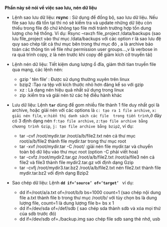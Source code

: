 **Phần này sẽ nói về việc sao lưu, nén dữ liệu**

- Lệnh sao lưu dữ liệu: **rsync** : Sử dụng để đồng bộ, sao lưu dữ liệu. Nếu file sao lưu đã tồn tại thì nó sẽ kiểm tra và update những dữ liệu còn thiếu trong
file đó chứ không tạo file mới tránh trường hợp tốn dung lượng cho hệ thống.
Ví dụ: Rsync –ravzh file_project /data/backups (sao lưu file_project vào thư mục /data/backups với các option r là sao lưu đệ quy sao chép tất
cả thư mục bên trong thư mục đó , a là archive bảo toàn các thông tin về file như permission user groups…,v là verbose in ra quá trình copy,
z là nén trước khi copy để giảm kích cỡ truyền tải)

- Lệnh nén dữ liệu: Tiết kiệm dung lượng ổ đĩa, giảm thời tian truyền file qua mạng, các lệnh nén:
<ul>
<ul>
<li>gzip ‘ tên file’ : Được sử dụng thường xuyên trên linux</li>
<li>bzip2 :Tạo ra tệp với kích thước nhỏ hơn đáng kể so với gzip</li>
<li>xz : Là dạng nén hiệu quả nhất sử dụng trong linux</li>
<li>zip :kiểm tra và giải nén từ các hệ điều hành khác</li>
</ul>
</ul>

- Lưu dữ liệu: Lệnh **`tar`** dùng để gom nhiều file thành 1 file duy nhất gọi là archive, hoặc giải nén với các options là `c: tạo ra 1 file archive`, `x: giải nén file`, `v:hiển thị danh sách các file  trong tiến trình`,ở đây có 3 định dạng nén  `f:tạo file archive`, `z:tạo file archive bằng chương trình Gzip`, `j: tạo file archive bằng bzip2`, ví dụ:
<ul>
<ul>
<li>tar -cvf /root/mydir.tar /root/a/b/file2.txt nén cả thư mục root/a/b/file2 thành file mydir.tar trong thư mục root</li>
<li>tar -xvf /root/mydir.tar -C /root/  :giải nén file mydir.tar và chuyển toàn bộ dữ liệu vào thư mục root (option -C phải viết hoa)</li>
<li>tar -cvfz /root/mydir2.tar.gz /root/a/b/file2.txt /root/a/file3 nén cả file2 và file3 thành file mydir2.tar.gz với định dạng Gzip</li>
<li>tar -cvfj /root/mydir3.tar.bz2 /root/a/b/file2.txt nén file2.txt thành file mydir.tar.bz2 với định dạng Bzip2</li>
</ul>
</ul>

- Sao chép dữ liệu: Lệnh **`dd if=’source’ of=’target’ `** ví dụ:
<ul>
<ul>
<li>dd if=/root/a/a.txt of=/root/b/b bs=1000 count=1 (sao chép nội dung file a.txt thành file b trong thư mục /root/b/ với tùy chọn bs là dung lượng file, count=1 là dung lượng file b= bs x 1</li>
<li>dd if=/dev/sda of=/def/sdb  ( sao chép sda thành sdb và xóa mọi thứ của sdb trước đó)</li>
<li>dd if=/dev/sdb of=./backup.img  sao chép file sdb sang thẻ nhớ, usb</li>
</ul>
</ul>


